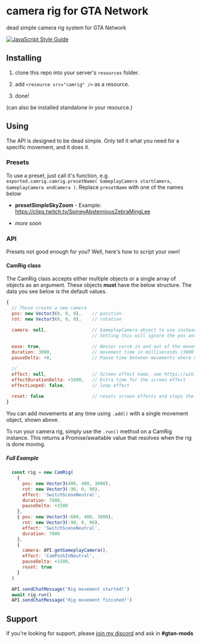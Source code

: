 # camera rig for GTA Network

dead simple camera rig system for GTA Network

[![JavaScript Style Guide](https://cdn.rawgit.com/feross/standard/master/badge.svg)](https://github.com/feross/standard)

## Installing

1. clone this repo into your server's `resources` folder.

2. add `<resource src="camrig" />` as a resource.

3. done!

(can also be installed standalone in your resource.)

## Using

The API is designed to be dead simple. Only tell it what you need for a specific movement, and it does it.

### Presets

To use a preset, just call it's function, e.g. `exported.camrig.camrig.presetName( GameplayCamera startCamera, GameplayCamera endCamera )`. Replace `presetName` with one of the names below

- **presetSimpleSkyZoom** - Example: https://clips.twitch.tv/SpineyAbstemiousZebraMingLee

- *more soon*

### API

Presets not good enough for you? Well, here's how to script your own!

#### CamRig class

The CamRig class accepts either multiple objects or a single array of objects as an argument. These objects **must** have the below structure. The data you see below is the default values.

```js
{
  // These create a new camera 
  pos: new Vector3(0, 0, 0),    // position
  rot: new Vector3(0, 0, 0),    // rotation

  camera: null,                 // GameplayCamera object to use instead of making a new one.
                                // Setting this will ignore the pos and rot fields.
  
  ease: true,                   // Bezier curve in and out of the movement.
  duration: 3000,               // movement time in milliseconds (3000 = 3 seconds)
  pauseDelta: +0,               // Pause time between movements where no camera movement happens

  // 
  effect: null,                 // Screen effect name, see https://wiki.gtanet.work/index.php?title=Screen_Effects
  effectDurationDelta: +1000,   // Extra time for the screen effect
  effectLooped: false,          // loop effect
  
  reset: false                  // resets screen effects and stops the cycle (useful when done)
}
```

You can add movements at any time using `.add()` with a single movement object, shown above.

To run your camera rig, simply use the `.run()` method on a CamRig instance. This returns a Promise/awaitable value that resolves when the rig is done moving.

##### Full Example

```js
  const rig = new CamRig(
    {
      pos: new Vector3(400, 400, 3000),
      rot: new Vector3(-90, 0, 90),
      effect: 'SwitchSceneNeutral',
      duration: 7000,
      pauseDelta: +1500
    },
    { pos: new Vector3(-600, 400, 3000),
      rot: new Vector3(-90, 0, 90),
      effect: 'SwitchSceneNeutral',
      duration: 7000
    },
    {
      camera: API.getGameplayCamera(),
      effect: 'CamPushInNeutral',
      pauseDelta: +1500,      
      reset: true
    }
  )

  API.sendChatMessage('Rig movement started!')  
  await rig.run()
  API.sendChatMessage('Rig movement finished!')
```

## Support

If you're looking for support, please [join my discord](https://discord.gg/Raj7Vvc) and ask in **#gtan-mods**
